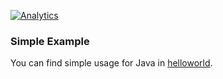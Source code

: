 [![Analytics](https://cloud-tools-for-java-metrics.appspot.com/UA-121724379-2/examples)](https://github.com/igrigorik/ga-beacon)

### Simple Example 

You can find simple usage for Java in [helloworld](helloworld).

<!-- ### SpringBoot Example 

You can find usage by Gradle or Maven with SpringBoot in [spring-boot](spring-boot-draft#Quickstart) -->
